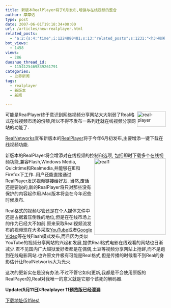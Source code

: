 ```yaml
---
title: 新版本RealPlayer将于6月发布,增强与在线视频的整合
author: 摩摩诘
type: post
date: 2007-06-01T19:18:34+00:00
url: /articles/new-realplayer.html
related_posts:
  - 'a:2:{s:4:"time";i:1224880481;s:13:"related_posts";s:1231:"<h3>相关日志</h3><ul class="related_post"><li><a href="http://www.digglife.cn/articles/google-pack-includes-sun-staroffice.html" title="Google Pack新添加StarOffice">Google Pack新添加StarOffice</a></li><li><a href="http://www.digglife.cn/articles/vista-theme-visual-style-download.html" title="7个漂亮的Vista主题(视觉样式)下载">7个漂亮的Vista主题(视觉样式)下载</a></li><li><a href="http://www.digglife.cn/articles/free-photoshop-brush.html" title="免费下载900多个Photoshop笔刷">免费下载900多个Photoshop笔刷</a></li><li><a href="http://www.digglife.cn/articles/wallpaper-windows7.html" title="9枚Windows 7高清壁纸">9枚Windows 7高清壁纸</a></li><li><a href="http://www.digglife.cn/articles/firefox-addons-weekly-issue3.html" title="一周Firefox扩展推荐-第三辑">一周Firefox扩展推荐-第三辑</a></li><li><a href="http://www.digglife.cn/articles/custom-windows-interface-tools.html" title="9个工具打造焕然一新的Windows界面">9个工具打造焕然一新的Windows界面</a></li><li><a href="http://www.digglife.cn/articles/firefox-addons-weekly-issue2.html" title="一周Firefox扩展推荐-第二辑">一周Firefox扩展推荐-第二辑</a></li></ul>";}'
bot_views:
  - 1458
views:
  - 286
duoshuo_thread_id:
  - 1154125469839261791
categories:
  - 业界新闻
tags:
  - realplayer
  - 新版本
  - 新闻

---
```

可能是RealPlayer终于意识到网络视频分享网站<a atomicselection="true" href="https://www.digglife.net/wp-content/uploads/3/379/2007/06/real-player.png"><img align="right" width="90" src="http://digglife.qiniudn.com/wp-content/uploads/3/379/2007/06/real-player-thumb.png" alt="real-player" height="49" /></a>大大削弱了Real格式在线视频市场的份额,所以不得不发布一系列迁就在线视频分享网站的功能了.

[RealNetworks][1]宣布新版本的<a target="_blank" href="http://www.realplayer.com/">RealPlayer</a>将于今年6月初发布,主要增添一键下载在线视频功能.

<!--more-->

新版本的RealPlayer将会增添对在线视频的控制和选项,<a atomicselection="true" href="https://www.digglife.net/wp-content/uploads/3/379/2007/06/real1.jpg"><img align="right" width="225" src="http://digglife.qiniudn.com/wp-content/uploads/3/379/2007/06/real1-thumb.jpg" alt="real1" height="240" /></a> 包括即时下载多个在线视频功能,兼容Flash,Windows Media, Quicktime和Realmedia,并能够在IE和Firefox下工作..用户还能直接通过RealPlayer发送视频链接给好友. 当然,废话还是要说的,新的RealPlayer将只对那些没有保护的内容起作用.Mac版本将会在今年迟些时候发布.

Real格式的视频尽管还是在个人媒体文件中还是占据着压倒性的地位,但是在在线市场上的作为已经大不如前.原来采取Real视频流发布的视频现在大多采取<a target="_blank" href="http://www.youtube.com">YouTube</a>或者<a target="_blank" href="http://video.google.com">Google Video</a>等在线Flash模式发布,而且因为类似YouTube的视频分享网站的兴起和发展,提供Real格式电影在线观看的网站也日渐减少.君不见国内广大越狱爱好者都是在偶偶,土豆等视频分享网站上抢鲜,而不是跑到在线电影网站.也许原文件极有可能是Real格式,但是传播的时候看不到Real的身影估计让RealNetworks大为光火.

这次的更新实在是没有办法.不过不管它如何更新,我都是不会使用原版的RealPayer的,Real对我唯一的意义就是它那个该死的解码器.

**Update(5月11日):Realplayer 11预览版已经泄漏**

<a target="_blank" href="http://www1.51files.com/?56CPGPR6LE8PNPZ6TH2W">下载地址(51files)</a>

 [1]: http://www.realnetworks.com/